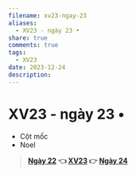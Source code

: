 ```yaml
---
filename: xv23-ngay-23
aliases:
  - XV23 - ngày 23 •
share: true
comments: true
tags:
  - XV23
date: 2023-12-24
description: 
---
```

# XV23 - ngày 23 •   
- Cột mốc  
- Noel  
  
> **[Ngày 22](./xv23-ngay-22.md) 👈 [XV23](./xuyen-viet-2023.md) 👉 [Ngày 24](./xv23-ngay-24.md)**